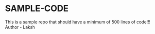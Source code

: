 # SAMPLE-CODE
This is a sample repo that should have a minimum of 500 lines of code!!!
Author - Laksh
